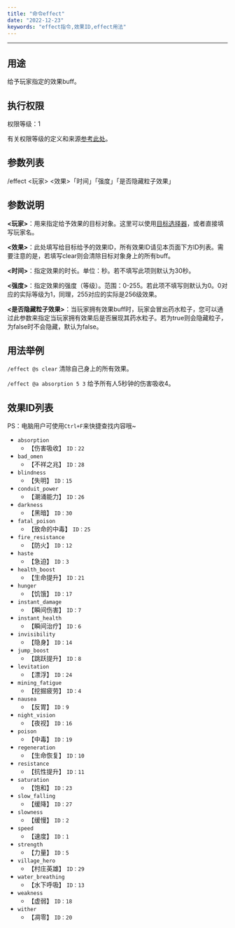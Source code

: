 ```yaml
---
title: "命令effect"
date: "2022-12-23"
keywords: "effect指令,效果ID,effect用法"
---
```


---

## 用途

给予玩家指定的效果buff。

## 执行权限

权限等级：1

有关权限等级的定义和来源[参考此处](/commands/权限等级 "参考此处")。

## 参数列表

/effect <玩家> <效果>「时间」「强度」「是否隐藏粒子效果」

## 参数说明

**<玩家>**：用来指定给予效果的目标对象。这里可以使用[目标选择器](/commands/目标选择器 "目标选择器")，或者直接填写玩家名。

**<效果>**：此处填写给目标给予的效果ID，所有效果ID请见本页面下方ID列表。需要注意的是，若填写clear则会清除目标对象身上的所有buff。

**<时间>**：指定效果的时长。单位：秒。若不填写此项则默认为30秒。

**<强度>**：指定效果的强度（等级）。范围：0-255。若此项不填写则默认为0。0对应的实际等级为1，同理，255对应的实际是256级效果。

**<是否隐藏粒子效果>**：当玩家拥有效果buff时，玩家会冒出药水粒子，您可以通过此参数来指定当玩家拥有效果后是否展现其药水粒子。若为true则会隐藏粒子，为false时不会隐藏，默认为false。

## 用法举例

`/effect @s clear`  清除自己身上的所有效果。

`/effect @a absorption 5 3`  给予所有人5秒钟的伤害吸收4。

## 效果ID列表

PS：电脑用户可使用`Ctrl+F`来快捷查找内容哦~

- `absorption`
  - 【伤害吸收】 `ID：22`
- `bad_omen`
  - 【不祥之兆】 `ID：28`
- `blindness`
  - 【失明】 `ID：15`
- `conduit_power`
  - 【潮涌能力】 `ID：26`
- `darkness`
  - 【黑暗】 `ID：30`
- `fatal_poison`
  - 【致命的中毒】 `ID：25`
- `fire_resistance`
  - 【防火】 `ID：12`
- `haste`
  - 【急迫】 `ID：3`
- `health_boost`
  - 【生命提升】 `ID：21`
- `hunger`
  - 【饥饿】 `ID：17`
- `instant_damage`
  - 【瞬间伤害】 `ID：7`
- `instant_health`
  - 【瞬间治疗】 `ID：6`
- `invisibility`
  - 【隐身】 `ID：14`
- `jump_boost`
  - 【跳跃提升】 `ID：8`
- `levitation`
  - 【漂浮】 `ID：24`
- `mining_fatigue`
  - 【挖掘疲劳】 `ID：4`
- `nausea`
  - 【反胃】 `ID：9`
- `night_vision`
  - 【夜视】 `ID：16`
- `poison`
  - 【中毒】 `ID：19`
- `regeneration`
  - 【生命恢复】 `ID：10`
- `resistance`
  - 【抗性提升】 `ID：11`
- `saturation`
  - 【饱和】 `ID：23`
- `slow_falling`
  - 【缓降】 `ID：27`
- `slowness`
  - 【缓慢】 `ID：2`
- `speed`
  - 【速度】 `ID：1`
- `strength`
  - 【力量】 `ID：5`
- `village_hero`
  - 【村庄英雄】 `ID：29`
- `water_breathing`
  - 【水下呼吸】 `ID：13`
- `weakness`
  - 【虚弱】 `ID：18`
- `wither`
  - 【凋零】 `ID：20`
